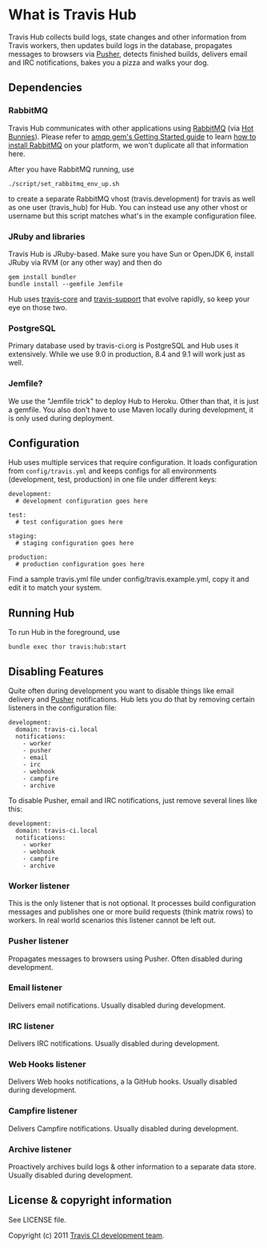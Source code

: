 # What is Travis Hub

Travis Hub collects build logs, state changes and other information from Travis workers, then updates build logs
in the database, propagates messages to browsers via [Pusher](http://pusher.com), detects finished builds, delivers email and IRC notifications,
bakes you a pizza and walks your dog.



## Dependencies

### RabbitMQ

Travis Hub communicates with other applications using [RabbitMQ](http://rabbitmq.com) (via [Hot Bunnies](https://github.com/ruby-amqp/hot_bunnies)).
Please refer to [amqp gem's Getting Started guide](http://rubyamqp.info/articles/getting_started/) to learn [how to install RabbitMQ](http://rubyamqp.info/articles/getting_started/#installing_rabbitmq) on your platform,
we won't duplicate all that information here.

After you have RabbitMQ running, use

    ./script/set_rabbitmq_env_up.sh

to create a separate RabbitMQ vhost (travis.development) for travis as well as one user (travis_hub) for Hub.
You can instead use any other vhost or username but this script matches what's in the example configuration
filee.


### JRuby and libraries

Travis Hub is JRuby-based. Make sure you have Sun or OpenJDK 6, install JRuby via RVM (or any other way) and then do

    gem install bundler
    bundle install --gemfile Jemfile

Hub uses [travis-core](https://github.com/travis-ci/travis-core) and [travis-support](https://github.com/travis-ci/travis-support) that evolve
rapidly, so keep your eye on those two.


### PostgreSQL

Primary database used by travis-ci.org is PostgreSQL and Hub uses it extensively. While we use 9.0 in production, 8.4 and 9.1 will work
just as well.


### Jemfile?

We use the "Jemfile trick" to deploy Hub to Heroku. Other than that, it is just a gemfile. You also don't have to use Maven
locally during development, it is only used during deployment.


## Configuration

Hub uses multiple services that require configuration. It loads configuration from `config/travis.yml` and keeps
configs for all environments (development, test, production) in one file under different keys:

    development:
      # development configuration goes here

    test:
      # test configuration goes here

    staging:
      # staging configuration goes here

    production:
      # production configuration goes here

Find a sample travis.yml file under config/travis.example.yml, copy it and edit it to match your system.


## Running Hub

To run Hub in the foreground, use

    bundle exec thor travis:hub:start


## Disabling Features

Quite often during development you want to disable things like email delivery and [Pusher](http://pusher.com/) notifications.
Hub lets you do that by removing certain listeners in the configuration file:

    development:
      domain: travis-ci.local
      notifications:
        - worker
        - pusher
        - email
        - irc
        - webhook
        - campfire
        - archive

To disable Pusher, email and IRC notifications, just remove several lines like this:


    development:
      domain: travis-ci.local
      notifications:
        - worker
        - webhook
        - campfire
        - archive

### Worker listener

This is the only listener that is not optional. It processes build configuration messages and
publishes one or more build requests (think matrix rows) to workers. In real world scenarios this
listener cannot be left out.

### Pusher listener

Propagates messages to browsers using Pusher. Often disabled during development.

### Email listener

Delivers email notifications. Usually disabled during development.

### IRC listener

Delivers IRC notifications. Usually disabled during development.

### Web Hooks listener

Delivers Web hooks notifications, a la GitHub hooks. Usually disabled during development.

### Campfire listener

Delivers Campfire notifications. Usually disabled during development.

### Archive listener

Proactively archives build logs & other information to a separate data store.
Usually disabled during development.


## License & copyright information ##

See LICENSE file.

Copyright (c) 2011 [Travis CI development team](https://github.com/travis-ci).
